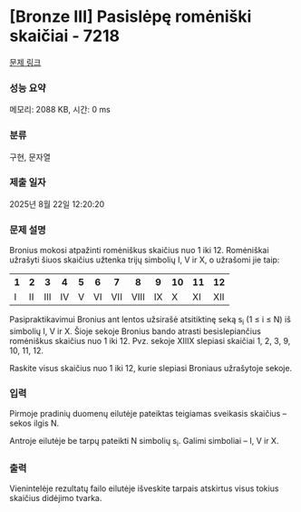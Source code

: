# [Bronze III] Pasislėpę romėniški skaičiai - 7218 

[문제 링크](https://www.acmicpc.net/problem/7218) 

### 성능 요약

메모리: 2088 KB, 시간: 0 ms

### 분류

구현, 문자열

### 제출 일자

2025년 8월 22일 12:20:20

### 문제 설명

<p>Bronius mokosi atpažinti romėniškus skaičius nuo 1 iki 12. Romėniškai užrašyti šiuos skaičius užtenka trijų simbolių I, V ir X, o užrašomi jie taip:</p>

<table class="table table-bordered table-center-50 th-center td-center">
	<tbody>
		<tr>
			<th>1</th>
			<th>2</th>
			<th>3</th>
			<th>4</th>
			<th>5</th>
			<th>6</th>
			<th>7</th>
			<th>8</th>
			<th>9</th>
			<th>10</th>
			<th>11</th>
			<th>12</th>
		</tr>
		<tr>
			<td>I</td>
			<td>II</td>
			<td>III</td>
			<td>IV</td>
			<td>V</td>
			<td>VI</td>
			<td>VII</td>
			<td>VIII</td>
			<td>IX</td>
			<td>X</td>
			<td>XI</td>
			<td>XII</td>
		</tr>
	</tbody>
</table>

<p>Pasipraktikavimui Bronius ant lentos užsirašė atsitiktinę seką s<sub>i</sub> (1 ≤ i ≤ N) iš simbolių I, V ir X. Šioje sekoje Bronius bando atrasti besislepiančius romėniškus skaičius nuo 1 iki 12. Pvz. sekoje XIIIX slepiasi skaičiai 1, 2, 3, 9, 10, 11, 12.</p>

<p>Raskite visus skaičius nuo 1 iki 12, kurie slepiasi Broniaus užrašytoje sekoje.</p>

### 입력 

 <p>Pirmoje pradinių duomenų eilutėje pateiktas teigiamas sveikasis skaičius – sekos ilgis N.</p>

<p>Antroje eilutėje be tarpų pateikti N simbolių s<sub>i</sub>. Galimi simboliai – I, V ir X.</p>

### 출력 

 <p>Vienintelėje rezultatų failo eilutėje išveskite tarpais atskirtus visus tokius skaičius didėjimo tvarka.</p>

